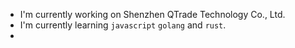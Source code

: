 - I'm currently working on Shenzhen QTrade Technology Co., Ltd.  
- I'm currently learning `javascript` `golang` and `rust`.
- 
